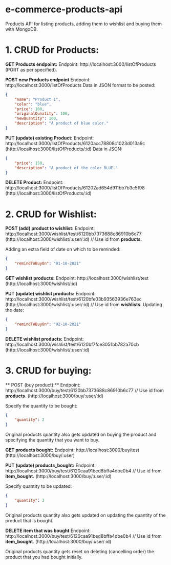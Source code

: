 # e-commerce-products-api
Products API for listing products, adding them to wishlist and buying them with MongoDB.

# 1. CRUD for Products:

**GET Products endpoint:**
Endpoint: http://localhost:3000/listOfProducts (PORT as per specified).

**POST new Products endpoint**
Endpoint: http://localhost:3000/listOfProducts 
Data in JSON format to be posted: 
```json 
{
    "name": "Product 1",
    "color": "blue",
    "price": 100,
    "originalQunatity": 100,
    "newQuantity": 100,
    "description": "A product of blue color."
}
```

**PUT (update) existing Product:**
Endpoint: http://localhost:3000/listOfProducts/6120acc78808c1023d013a9c
(http://localhost:3000/listOfProducts/:id)
Data in JSON:
```json
{
    "price": 150,
    "description": "A product of the color BLUE."
}
```

**DELETE Product:**
Endpoint: http://localhost:3000/listOfProducts/61202ad654d911bb7b3c5f98
(http://localhost:3000/listOfProducts/:id)

# 2. CRUD for Wishlist:

**POST (add) product to wishlist:**
Endpoint: http://localhost:3000/wishlist/test/6120bb7373688c86910b6c77 
(http://localhost:3000/wishlist/:user/:id) // Use id from **products**.

Adding an extra field of date on which to be reminded:
```json
{
    "remindToBuyOn": "01-10-2021"
}
```

**GET wishlist products:**
Endpoint: http://localhost:3000/wishlist/test
(http://localhost:3000/wishlist/:id)

**PUT (update) wishlist products:**
Endpoint: http://localhost:3000/wishlist/test/6120bfe03b93563936e763ec
(http://localhost:3000/wishlist/:user/:id) // Use id from **wishlists**. Updating the date:
```json 
{
    "remindToBuyOn": "02-10-2021"
}
```

**DELETE wishlist products:**
Endpoint: http://localhost:3000/wishlist/test/6120bf7fce3051bb782a70cb
(http://localhost:3000/wishlist/:user/:id)

# 3. CRUD for buying:

** POST (buy product):**
Endpoint: http://localhost:3000/buy/test/6120bb7373688c86910b6c77 // Use id from **products**.
(http://localhost:3000/buy/:user/:id)

Specify the quantity to be bought:
```json
{
    "quantity": 2
}
```
Original products quantity also gets updated on buying the product and specifying the quantity that you want to buy.

**GET products bought:**
Endpoint: http://localhost:3000/buy/test
(http://localhost:3000/buy/:user)

**PUT (update) products_bought:**
Endpoint: http://localhost:3000/buy/test/6120caa91bed8bffa4dbe0b4 // Use id from **item_bought.**
(http://localhost:3000/buy/:user/:id)

Specify quantity to be updated: 
```json 
{
    "quantity": 3
}
```
Original products quantity also gets updated on updating the quantity of the product that is bought.

**DELETE item that was bought**
Endpoint: http://localhost:3000/buy/test/6120caa91bed8bffa4dbe0b4 // Use id from **item_bought**.
(http://localhost:3000/buy/:user/:id)

Original products quantity gets reset on deleting (cancelling order) the product that you had bought initially.
